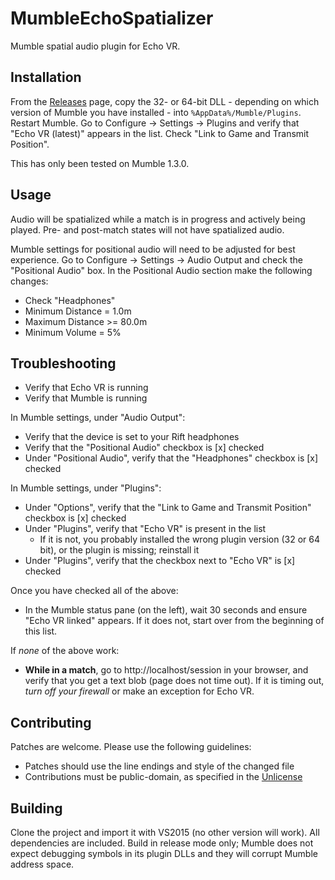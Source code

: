 MumbleEchoSpatializer
=====================

Mumble spatial audio plugin for Echo VR.

Installation
------------
From the [Releases](https://github.com/qlyoung/MumbleEchoSpatializer/releases)
page, copy the 32- or 64-bit DLL - depending on which version of Mumble you
have installed - into `%AppData%/Mumble/Plugins`. Restart Mumble. Go to
Configure -> Settings -> Plugins and verify that "Echo VR (latest)" appears in
the list. Check "Link to Game and Transmit Position".

This has only been tested on Mumble 1.3.0.

Usage
-----
Audio will be spatialized while a match is in progress and actively being
played. Pre- and post-match states will not have spatialized audio.

Mumble settings for positional audio will need to be adjusted for best
experience. Go to Configure -> Settings -> Audio Output and check the
"Positional Audio" box. In the Positional Audio section make the following
changes:

- Check "Headphones"
- Minimum Distance = 1.0m
- Maximum Distance >= 80.0m
- Minimum Volume = 5%

Troubleshooting
---------------
- Verify that Echo VR is running
- Verify that Mumble is running

In Mumble settings, under "Audio Output":
- Verify that the device is set to your Rift headphones
- Verify that the "Positional Audio" checkbox is [x] checked
- Under "Positional Audio", verify that the "Headphones" checkbox is [x]
  checked

In Mumble settings, under "Plugins":
- Under "Options", verify that the "Link to Game and Transmit Position"
  checkbox is [x] checked
- Under "Plugins", verify that "Echo VR" is present in the list
  - If it is not, you probably installed the wrong plugin version (32 or 64
    bit), or the plugin is missing; reinstall it
- Under "Plugins", verify that the checkbox next to "Echo VR" is [x] checked

Once you have checked all of the above:
- In the Mumble status pane (on the left), wait 30 seconds and ensure "Echo VR
  linked" appears. If it does not, start over from the beginning of this list.

If *none* of the above work:
- **While in a match**, go to http://localhost/session in your browser, and
  verify that you get a text blob (page does not time out). If it is timing
  out, *turn off your firewall* or make an exception for Echo VR.

Contributing
------------
Patches are welcome. Please use the following guidelines:
- Patches should use the line endings and style of the changed file
- Contributions must be public-domain, as specified in the
  [Unlicense](https://unlicense.org)


Building
--------
Clone the project and import it with VS2015 (no other version will work). All
dependencies are included. Build in release mode only; Mumble does not expect
debugging symbols in its plugin DLLs and they will corrupt Mumble address
space.
